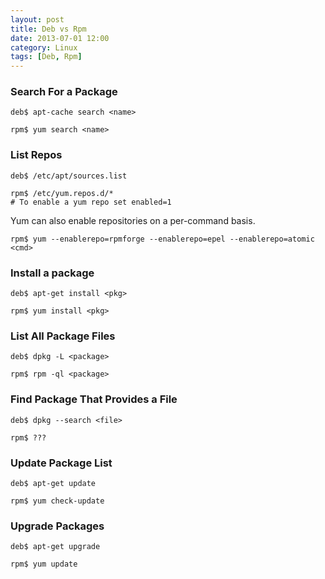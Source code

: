 ```yaml
---
layout: post
title: Deb vs Rpm
date: 2013-07-01 12:00
category: Linux
tags: [Deb, Rpm]
---
```


### Search For a Package

    deb$ apt-cache search <name>

    rpm$ yum search <name>

### List Repos

	deb$ /etc/apt/sources.list

	rpm$ /etc/yum.repos.d/*
    # To enable a yum repo set enabled=1

Yum can also enable repositories on a per-command basis.

    rpm$ yum --enablerepo=rpmforge --enablerepo=epel --enablerepo=atomic <cmd>

### Install a package

    deb$ apt-get install <pkg>

    rpm$ yum install <pkg>

### List All Package Files

    deb$ dpkg -L <package>

    rpm$ rpm -ql <package>

### Find Package That Provides a File

    deb$ dpkg --search <file>

    rpm$ ???

### Update Package List

    deb$ apt-get update

    rpm$ yum check-update

### Upgrade Packages

    deb$ apt-get upgrade

    rpm$ yum update

